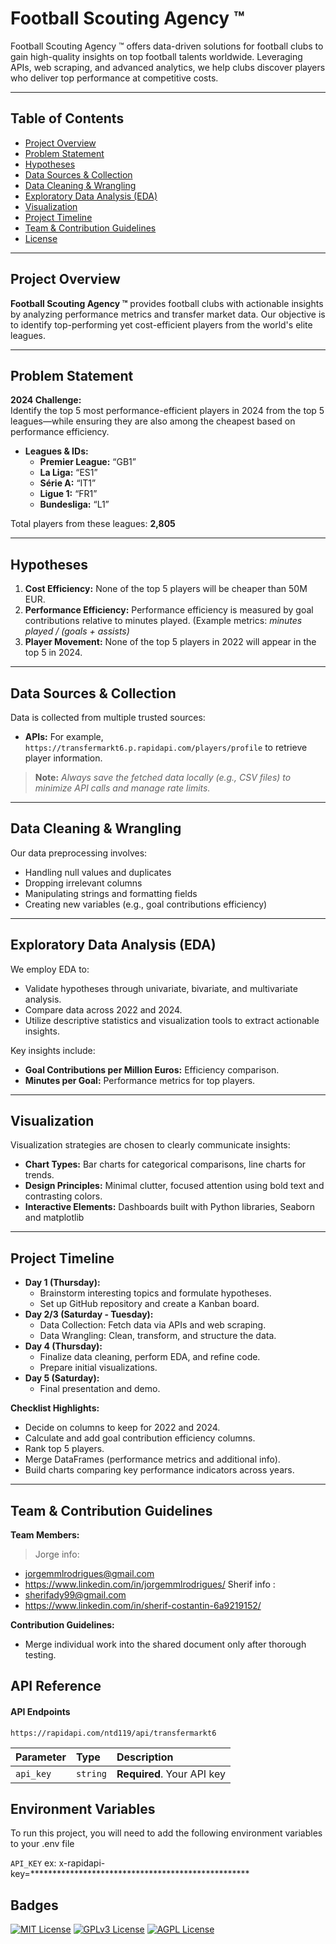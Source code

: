 # Football Scouting Agency ™

Football Scouting Agency ™ offers data-driven solutions for football clubs to gain high-quality insights on top football talents worldwide. Leveraging APIs, web scraping, and advanced analytics, we help clubs discover players who deliver top performance at competitive costs.

---

## Table of Contents
- [Project Overview](#project-overview)
- [Problem Statement](#problem-statement)
- [Hypotheses](#hypotheses)
- [Data Sources & Collection](#data-sources--collection)
- [Data Cleaning & Wrangling](#data-cleaning--wrangling)
- [Exploratory Data Analysis (EDA)](#exploratory-data-analysis-eda)
- [Visualization](#visualization)
- [Project Timeline](#project-timeline)
- [Team & Contribution Guidelines](#team--contribution-guidelines)
- [License](#license)

---

## Project Overview

**Football Scouting Agency ™** provides football clubs with actionable insights by analyzing performance metrics and transfer market data. Our objective is to identify top-performing yet cost-efficient players from the world's elite leagues.

---

## Problem Statement

**2024 Challenge:**  
Identify the top 5 most performance-efficient players in 2024 from the top 5 leagues—while ensuring they are also among the cheapest based on performance efficiency.

- **Leagues & IDs:**
  - **Premier League:** “GB1”
  - **La Liga:** “ES1”
  - **Série A:** “IT1”
  - **Ligue 1:** “FR1”
  - **Bundesliga:** “L1”
  
Total players from these leagues: **2,805**

---

## Hypotheses

1. **Cost Efficiency:** None of the top 5 players will be cheaper than 50M EUR.
2. **Performance Efficiency:** Performance efficiency is measured by goal contributions relative to minutes played. (Example metrics: *minutes played / (goals + assists)*
3. **Player Movement:** None of the top 5 players in 2022 will appear in the top 5 in 2024.

---

## Data Sources & Collection

Data is collected from multiple trusted sources:
- **APIs:** For example, `https://transfermarkt6.p.rapidapi.com/players/profile` to retrieve player information.

> **Note:** *Always save the fetched data locally (e.g., CSV files) to minimize API calls and manage rate limits.*

---

## Data Cleaning & Wrangling

Our data preprocessing involves:
- Handling null values and duplicates
- Dropping irrelevant columns
- Manipulating strings and formatting fields
- Creating new variables (e.g., goal contributions efficiency)

---

## Exploratory Data Analysis (EDA)

We employ EDA to:
- Validate hypotheses through univariate, bivariate, and multivariate analysis.
- Compare data across 2022 and 2024.
- Utilize descriptive statistics and visualization tools to extract actionable insights.
  
Key insights include:
- **Goal Contributions per Million Euros:** Efficiency comparison.
- **Minutes per Goal:** Performance metrics for top players.

---

## Visualization

Visualization strategies are chosen to clearly communicate insights:
- **Chart Types:** Bar charts for categorical comparisons, line charts for trends.
- **Design Principles:** Minimal clutter, focused attention using bold text and contrasting colors.
- **Interactive Elements:** Dashboards built with Python libraries, Seaborn and matplotlib

---

## Project Timeline

- **Day 1 (Thursday):**
  - Brainstorm interesting topics and formulate hypotheses.
  - Set up GitHub repository and create a Kanban board.
- **Day 2/3 (Saturday - Tuesday):**
  - Data Collection: Fetch data via APIs and web scraping.
  - Data Wrangling: Clean, transform, and structure the data.
- **Day 4 (Thursday):**
  - Finalize data cleaning, perform EDA, and refine code.
  - Prepare initial visualizations.
- **Day 5 (Saturday):**
  - Final presentation and demo.

**Checklist Highlights:**
- Decide on columns to keep for 2022 and 2024.
- Calculate and add goal contribution efficiency columns.
- Rank top 5 players.
- Merge DataFrames (performance metrics and additional info).
- Build charts comparing key performance indicators across years.

---

## Team & Contribution Guidelines

**Team Members:**
> Jorge info: 
- jorgemmlrodrigues@gmail.com
- https://www.linkedin.com/in/jorgemmlrodrigues/
Sherif info : 
- sherifady99@gmail.com
- https://www.linkedin.com/in/sherif-costantin-6a9219152/ 

**Contribution Guidelines:**
- Merge individual work into the shared document only after thorough testing.



## API Reference

#### API Endpoints

```https://rapidapi.com/ntd119/api/transfermarkt6```

| Parameter | Type     | Description                |
| :-------- | :------- | :------------------------- |
| `api_key` | `string` | **Required**. Your API key |



## Environment Variables

To run this project, you will need to add the following environment variables to your .env file

`API_KEY`
ex: x-rapidapi-key=**************************************************


## Badges

[![MIT License](https://img.shields.io/badge/License-MIT-green.svg)](https://choosealicense.com/licenses/mit/)
[![GPLv3 License](https://img.shields.io/badge/License-GPL%20v3-yellow.svg)](https://opensource.org/licenses/)
[![AGPL License](https://img.shields.io/badge/license-AGPL-blue.svg)](http://www.gnu.org/licenses/agpl-3.0)

